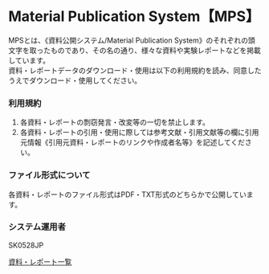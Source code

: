 <!DOCTYPE html>
<html lang="ja">
<head>
    <meta charset="UTF-8">
    <meta name="viewport" content="width=device-width, initial-scale=1.0">
    <link rel="stylesheet" href="styles.css">
</head>
<body>

<div id="top-page">
    <h1>Material Publication System【MPS】</h1>
    <p>MPSとは、《資料公開システム/Material Publication System》のそれぞれの頭文字を取ったものであり、その名の通り、様々な資料や実験レポートなどを掲載しています。
    <br>資料・レポートデータのダウンロード・使用は以下の利用規約を読み、同意したうえでダウンロード・使用してください。</p>
    <h3>利用規約</h3>
    <ol>
        <li>各資料・レポートの剽窃発言・改変等の一切を禁止します。</li>
        <li>各資料・レポートの引用・使用に際しては参考文献・引用文献等の欄に引用元情報《引用元資料・レポートのリンクや作成者名等》を記述してください。</li>
    </ol>
    <h3>ファイル形式について</h3>
    <p>各資料・レポートのファイル形式はPDF・TXT形式のどちらかで公開しています。</p>
    <h3>システム運用者</h3>
    <p>SK0528JP</p>
    <p><a href="material-list.html" class="button-style">資料・レポート一覧</a></p>
</div>
</body>
</html>
